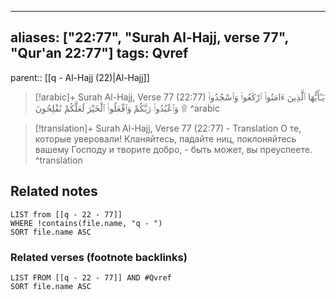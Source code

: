 
---
aliases: ["22:77", "Surah Al-Hajj, verse 77", "Qur'an 22:77"]
tags: Qvref
---

parent:: [[q - Al-Hajj (22)|Al-Hajj]]

> [!arabic]+ Surah Al-Hajj, Verse 77 (22:77)
> <span class="quran-arabic">يَـٰٓأَيُّهَا ٱلَّذِينَ ءَامَنُوا۟ ٱرْكَعُوا۟ وَٱسْجُدُوا۟ وَٱعْبُدُوا۟ رَبَّكُمْ وَٱفْعَلُوا۟ ٱلْخَيْرَ لَعَلَّكُمْ تُفْلِحُونَ ۩</span>
^arabic

> [!translation]+ Surah Al-Hajj, Verse 77 (22:77) - Translation
> О те, которые уверовали! Кланяйтесь, падайте ниц, поклоняйтесь вашему Господу и творите добро, - быть может, вы преуспеете.
^translation



## Related notes
```dataview
LIST from [[q - 22 - 77]]
WHERE !contains(file.name, "q - ")
SORT file.name ASC
```

### Related verses (footnote backlinks)
```dataview
LIST FROM [[q - 22 - 77]] AND #Qvref
SORT file.name ASC
```


